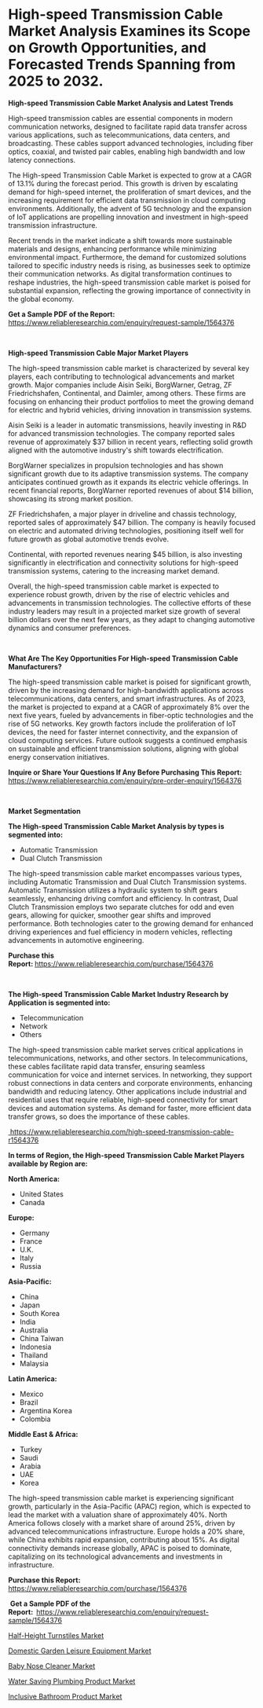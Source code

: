<p><h1>High-speed Transmission Cable Market Analysis Examines its Scope on Growth Opportunities, and Forecasted Trends Spanning from 2025 to 2032.</h1></p><p><strong>High-speed Transmission Cable Market Analysis and Latest Trends</strong></p>
<p><p>High-speed transmission cables are essential components in modern communication networks, designed to facilitate rapid data transfer across various applications, such as telecommunications, data centers, and broadcasting. These cables support advanced technologies, including fiber optics, coaxial, and twisted pair cables, enabling high bandwidth and low latency connections.</p><p>The High-speed Transmission Cable Market is expected to grow at a CAGR of 13.1% during the forecast period. This growth is driven by escalating demand for high-speed internet, the proliferation of smart devices, and the increasing requirement for efficient data transmission in cloud computing environments. Additionally, the advent of 5G technology and the expansion of IoT applications are propelling innovation and investment in high-speed transmission infrastructure.</p><p>Recent trends in the market indicate a shift towards more sustainable materials and designs, enhancing performance while minimizing environmental impact. Furthermore, the demand for customized solutions tailored to specific industry needs is rising, as businesses seek to optimize their communication networks. As digital transformation continues to reshape industries, the high-speed transmission cable market is poised for substantial expansion, reflecting the growing importance of connectivity in the global economy.</p></p>
<p><strong>Get a Sample PDF of the Report:&nbsp;</strong> <a href="https://www.reliableresearchiq.com/enquiry/request-sample/1564376?utm_campaign=1141&utm_medium=2&utm_source=Github&utm_content=ia&utm_term=05042025&utm_id=high-speed-transmission-cable">https://www.reliableresearchiq.com/enquiry/request-sample/1564376</a></p>
<p>&nbsp;</p>
<p><strong>High-speed Transmission Cable Major Market Players</strong></p>
<p><p>The high-speed transmission cable market is characterized by several key players, each contributing to technological advancements and market growth. Major companies include Aisin Seiki, BorgWarner, Getrag, ZF Friedrichshafen, Continental, and Daimler, among others. These firms are focusing on enhancing their product portfolios to meet the growing demand for electric and hybrid vehicles, driving innovation in transmission systems.</p><p>Aisin Seiki is a leader in automatic transmissions, heavily investing in R&D for advanced transmission technologies. The company reported sales revenue of approximately $37 billion in recent years, reflecting solid growth aligned with the automotive industry's shift towards electrification.</p><p>BorgWarner specializes in propulsion technologies and has shown significant growth due to its adaptive transmission systems. The company anticipates continued growth as it expands its electric vehicle offerings. In recent financial reports, BorgWarner reported revenues of about $14 billion, showcasing its strong market position.</p><p>ZF Friedrichshafen, a major player in driveline and chassis technology, reported sales of approximately $47 billion. The company is heavily focused on electric and automated driving technologies, positioning itself well for future growth as global automotive trends evolve.</p><p>Continental, with reported revenues nearing $45 billion, is also investing significantly in electrification and connectivity solutions for high-speed transmission systems, catering to the increasing market demand.</p><p>Overall, the high-speed transmission cable market is expected to experience robust growth, driven by the rise of electric vehicles and advancements in transmission technologies. The collective efforts of these industry leaders may result in a projected market size growth of several billion dollars over the next few years, as they adapt to changing automotive dynamics and consumer preferences.</p></p>
<p>&nbsp;</p>
<p><strong>What Are The Key Opportunities For High-speed Transmission Cable Manufacturers?</strong></p>
<p><p>The high-speed transmission cable market is poised for significant growth, driven by the increasing demand for high-bandwidth applications across telecommunications, data centers, and smart infrastructures. As of 2023, the market is projected to expand at a CAGR of approximately 8% over the next five years, fueled by advancements in fiber-optic technologies and the rise of 5G networks. Key growth factors include the proliferation of IoT devices, the need for faster internet connectivity, and the expansion of cloud computing services. Future outlook suggests a continued emphasis on sustainable and efficient transmission solutions, aligning with global energy conservation initiatives.</p></p>
<p><strong>Inquire or Share Your Questions If Any Before Purchasing This Report:</strong> <a href="https://www.reliableresearchiq.com/enquiry/pre-order-enquiry/1564376?utm_campaign=1141&utm_medium=2&utm_source=Github&utm_content=ia&utm_term=05042025&utm_id=high-speed-transmission-cable">https://www.reliableresearchiq.com/enquiry/pre-order-enquiry/1564376</a></p>
<p>&nbsp;</p>
<p><strong>Market Segmentation</strong></p>
<p><strong>The High-speed Transmission Cable Market Analysis by types is segmented into:</strong></p>
<p><ul><li>Automatic Transmission</li><li>Dual Clutch Transmission</li></ul></p>
<p><p>The high-speed transmission cable market encompasses various types, including Automatic Transmission and Dual Clutch Transmission systems. Automatic Transmission utilizes a hydraulic system to shift gears seamlessly, enhancing driving comfort and efficiency. In contrast, Dual Clutch Transmission employs two separate clutches for odd and even gears, allowing for quicker, smoother gear shifts and improved performance. Both technologies cater to the growing demand for enhanced driving experiences and fuel efficiency in modern vehicles, reflecting advancements in automotive engineering.</p></p>
<p><strong>Purchase this Report:&nbsp;</strong><a href="https://www.reliableresearchiq.com/purchase/1564376?utm_campaign=1141&utm_medium=2&utm_source=Github&utm_content=ia&utm_term=05042025&utm_id=high-speed-transmission-cable">https://www.reliableresearchiq.com/purchase/1564376</a></p>
<p>&nbsp;</p>
<p><strong>The High-speed Transmission Cable Market Industry Research by Application is segmented into:</strong></p>
<p><ul><li>Telecommunication</li><li>Network</li><li>Others</li></ul></p>
<p><p>The high-speed transmission cable market serves critical applications in telecommunications, networks, and other sectors. In telecommunications, these cables facilitate rapid data transfer, ensuring seamless communication for voice and internet services. In networking, they support robust connections in data centers and corporate environments, enhancing bandwidth and reducing latency. Other applications include industrial and residential uses that require reliable, high-speed connectivity for smart devices and automation systems. As demand for faster, more efficient data transfer grows, so does the importance of these cables.</p></p>
<p><a href="https://www.reliableresearchiq.com/high-speed-transmission-cable-r1564376?utm_campaign=1141&utm_medium=2&utm_source=Github&utm_content=ia&utm_term=05042025&utm_id=high-speed-transmission-cable">&nbsp;https://www.reliableresearchiq.com/high-speed-transmission-cable-r1564376</a></p>
<p><strong>In terms of Region, the High-speed Transmission Cable Market Players available by Region are:</strong></p>
<p>
    <p> <strong> North America: </strong>
        <ul>
            <li>United States</li>
            <li>Canada</li>
        </ul>
        </p> 
    <p> <strong> Europe: </strong>
        <ul>
            <li>Germany</li>
            <li>France</li>
            <li>U.K.</li>
            <li>Italy</li>
            <li>Russia</li>
        </ul>
        </p> 
    <p> <strong> Asia-Pacific: </strong>
        <ul>
            <li>China</li>
            <li>Japan</li>
            <li>South Korea</li>
            <li>India</li>
            <li>Australia</li>
            <li>China Taiwan</li>
            <li>Indonesia</li>
            <li>Thailand</li>
            <li>Malaysia</li>
        </ul>
        </p> 
    <p> <strong> Latin America: </strong>
        <ul>
            <li>Mexico</li>
            <li>Brazil</li>
            <li>Argentina Korea</li>
            <li>Colombia</li>
        </ul>
        </p> 
    <p> <strong> Middle East & Africa: </strong>
        <ul>
            <li>Turkey</li>
            <li>Saudi</li>
            <li>Arabia</li>
            <li>UAE</li>
            <li>Korea</li>
        </ul>
    </p>
    </p>
<p><p>The high-speed transmission cable market is experiencing significant growth, particularly in the Asia-Pacific (APAC) region, which is expected to lead the market with a valuation share of approximately 40%. North America follows closely with a market share of around 25%, driven by advanced telecommunications infrastructure. Europe holds a 20% share, while China exhibits rapid expansion, contributing about 15%. As digital connectivity demands increase globally, APAC is poised to dominate, capitalizing on its technological advancements and investments in infrastructure.</p></p>
<p><strong>Purchase this Report: </strong><a href="https://www.reliableresearchiq.com/purchase/1564376?utm_campaign=1141&utm_medium=2&utm_source=Github&utm_content=ia&utm_term=05042025&utm_id=high-speed-transmission-cable">https://www.reliableresearchiq.com/purchase/1564376</a></p>
<p>&nbsp;<strong>Get a Sample PDF of the Report:&nbsp;&nbsp;</strong><a href="https://www.reliableresearchiq.com/enquiry/request-sample/1564376?utm_campaign=1141&utm_medium=2&utm_source=Github&utm_content=ia&utm_term=05042025&utm_id=high-speed-transmission-cable">https://www.reliableresearchiq.com/enquiry/request-sample/1564376</a></p>
<p><strong></strong></p>
<p><p><a href="https://github.com/cagleplittrw/Market-Research-Report-List-1/blob/main/half-height-turnstiles-market.md?utm_campaign=1141&utm_medium=2&utm_source=Github&utm_content=ia&utm_term=05042025&utm_id=high-speed-transmission-cable">Half-Height Turnstiles Market</a></p><p><a href="https://github.com/dahcheeviola/Market-Research-Report-List-1/blob/main/domestic-garden-leisure-equipment-market.md?utm_campaign=1141&utm_medium=2&utm_source=Github&utm_content=ia&utm_term=05042025&utm_id=high-speed-transmission-cable">Domestic Garden Leisure Equipment Market</a></p><p><a href="https://github.com/rojannovarwd/Market-Research-Report-List-1/blob/main/baby-nose-cleaner-market.md?utm_campaign=1141&utm_medium=2&utm_source=Github&utm_content=ia&utm_term=05042025&utm_id=high-speed-transmission-cable">Baby Nose Cleaner Market</a></p><p><a href="https://github.com/dichkotuanny/Market-Research-Report-List-1/blob/main/water-saving-plumbing-product-market.md?utm_campaign=1141&utm_medium=2&utm_source=Github&utm_content=ia&utm_term=05042025&utm_id=high-speed-transmission-cable">Water Saving Plumbing Product Market</a></p><p><a href="https://github.com/marrahcerpas05/Market-Research-Report-List-1/blob/main/inclusive-bathroom-product-market.md?utm_campaign=1141&utm_medium=2&utm_source=Github&utm_content=ia&utm_term=05042025&utm_id=high-speed-transmission-cable">Inclusive Bathroom Product Market</a></p></p>